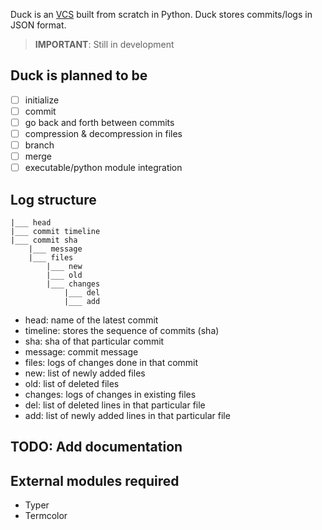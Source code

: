 Duck is an [VCS](https://en.wikipedia.org/wiki/Version_control) built from scratch in Python. Duck stores commits/logs in JSON format. 

> **IMPORTANT**: Still in development

## Duck is planned to be
- [ ] initialize
- [ ] commit
- [ ] go back and forth between commits
- [ ] compression & decompression in files
- [ ] branch
- [ ] merge
- [ ] executable/python module integration

## Log structure
```
|___ head
|___ commit timeline
|___ commit sha
    |___ message
    |___ files
        |___ new
        |___ old
        |___ changes
            |___ del
            |___ add
```
- head: name of the latest commit
- timeline: stores the sequence of commits (sha)
- sha: sha of that particular commit
- message: commit message
- files: logs of changes done in that commit
- new: list of newly added files
- old: list of deleted files
- changes: logs of changes in existing files
- del: list of deleted lines in that particular file
- add: list of newly added lines in that particular file

## TODO: Add documentation

## External modules required
- Typer
- Termcolor